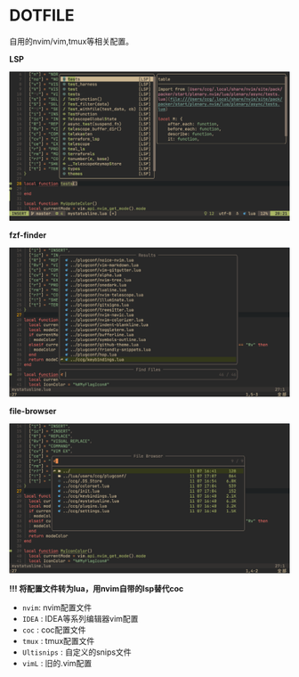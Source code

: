 # DOTFILE

自用的nvim/vim,tmux等相关配置。

**LSP**

![lsp-img](./img/lsp.png)

**fzf-finder**

![fzf](./img/fzf-finder.png)

**file-browser**

![browser](./img/file-browser.png)

**!!! 将配置文件转为lua，用nvim自带的lsp替代coc**

- `nvim`: nvim配置文件
- `IDEA` : IDEA等系列编辑器vim配置
- `coc` : coc配置文件
- `tmux` : tmux配置文件
- `Ultisnips` : 自定义的snips文件
- `vimL` : 旧的.vim配置

